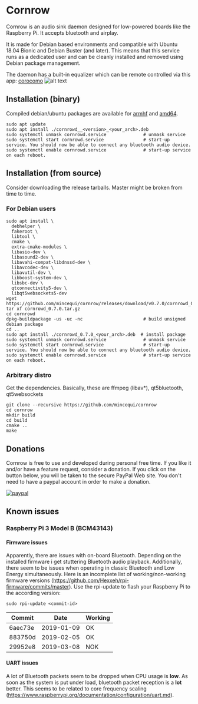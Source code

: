 # Cornrow

Cornrow is an audio sink daemon designed for low-powered boards like the Raspberry Pi. It accepts bluetooth and airplay.

It is made for Debian based environments and compatible with Ubuntu 18.04 Bionic and Debian Buster (and later). This means that this service runs as a dedicated user and can be cleanly installed and removed using Debian package management.

The daemon has a built-in equalizer which can be remote controlled via this app:
[corocomo](https://play.google.com/store/apps/details?id=org.cornrow.corocomo)
![alt text](https://github.com/mincequi/cornrow/blob/master/data/screenshot_1.png)



## Installation (binary)
Compiled debian/ubuntu packages are available for [armhf](https://github.com/mincequi/cornrow/releases/download/v0.7.0/cornrowd_0.7.0_armhf.deb) and [amd64](https://github.com/mincequi/cornrow/releases/download/v0.6.0/cornrowd_0.6.0_amd64.deb).

```
sudo apt update
sudo apt install ./cornrowd__<version>_<your_arch>.deb
sudo systemctl unmask cornrowd.service              # unmask service
sudo systemctl start cornrowd.service               # start-up service. You should now be able to connect any bluetooth audio device.
sudo systemctl enable cornrowd.service              # start-up service on each reboot.
```

## Installation (from source)
Consider downloading the release tarballs. Master might be broken from time to time.

### For Debian users
```
sudo apt install \
  debhelper \
  fakeroot \
  libtool \
  cmake \
  extra-cmake-modules \
  libasio-dev \
  libasound2-dev \
  libavahi-compat-libdnssd-dev \
  libavcodec-dev \
  libavutil-dev \
  libboost-system-dev \
  libsbc-dev \
  qtconnectivity5-dev \
  libqt5websockets5-dev
wget https://github.com/mincequi/cornrow/releases/download/v0.7.0/cornrowd_0.7.0.tar.gz
tar xf cornrowd_0.7.0.tar.gz
cd cornrowd
dpkg-buildpackage -us -uc -nc                       # build unsigned debian package
cd ..
sudo apt install ./cornrowd_0.7.0_<your_arch>.deb  # install package
sudo systemctl unmask cornrowd.service              # unmask service
sudo systemctl start cornrowd.service               # start-up service. You should now be able to connect any bluetooth audio device.
sudo systemctl enable cornrowd.service              # start-up service on each reboot.
```

### Arbitrary distro
Get the dependencies. Basically, these are ffmpeg (libav*), qt5bluetooth, qt5websockets
```
git clone --recursive https://github.com/mincequi/cornrow
cd cornrow
mkdir build
cd build
cmake ..
make
```

## Donations
Cornrow is free to use and developed during personal free time. If you like it and/or have a feature request, consider a donation. If you click on the button below, you will be taken to the secure PayPal Web site. You don't need to have a paypal account in order to make a donation.

[![paypal](https://www.paypalobjects.com/en_US/DK/i/btn/btn_donateCC_LG.gif)](https://www.paypal.com/cgi-bin/webscr?cmd=_s-xclick&hosted_button_id=22P2UZ4H6Z8FS)

## Known issues
### Raspberry Pi 3 Model B (BCM43143)
#### Firmware issues
Apparently, there are issues with on-board Bluetooth. Depending on the installed firmware i get stuttering Bluetooth audio playback. Additionally, there seem to be issues when operating in classic Bluetooth and Low Energy simultaneously.
Here is an incomplete list of working/non-working firmware versions (https://github.com/Hexxeh/rpi-firmware/commits/master). Use the rpi-update to flash your Raspberry Pi to the according version:
```shell
sudo rpi-update <commit-id>
```
Commit | Date | Working
--- | --- | ---
6aec73e | 2019-01-09 | OK
883750d | 2019-02-05 | OK
29952e8 | 2019-03-08 | NOK

#### UART issues
A lot of Bluetooth packets seem to be dropped when CPU usage is **low**. As soon as the system is put under load, bluetooth packet reception is a **lot** better. This seems to be related to core frequency scaling (https://www.raspberrypi.org/documentation/configuration/uart.md).

